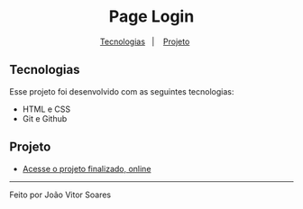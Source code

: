 <h1 align="center"> Page Login </h1>

<p align="center">
  <a href="#-tecnologias">Tecnologias</a>&nbsp;&nbsp;&nbsp;|&nbsp;&nbsp;&nbsp;
  <a href="#-projeto">Projeto</a>&nbsp;&nbsp;&nbsp;&nbsp;&nbsp;&nbsp;
</p>

##  Tecnologias

Esse projeto foi desenvolvido com as seguintes tecnologias:

- HTML e CSS
- Git e Github

##  Projeto

- [Acesse o projeto finalizado, online](https://joaovitorsoaresrj.github.io/pagelogin)

---

Feito por João Vitor Soares